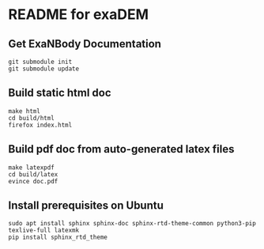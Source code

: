 # README for exaDEM

## Get ExaNBody Documentation

```
git submodule init
git submodule update
```

## Build static html doc

```
make html
cd build/html
firefox index.html
```

## Build pdf doc from auto-generated latex files 

```
make latexpdf
cd build/latex
evince doc.pdf
```

## Install prerequisites on Ubuntu

```
sudo apt install sphinx sphinx-doc sphinx-rtd-theme-common python3-pip texlive-full latexmk
pip install sphinx_rtd_theme
```
